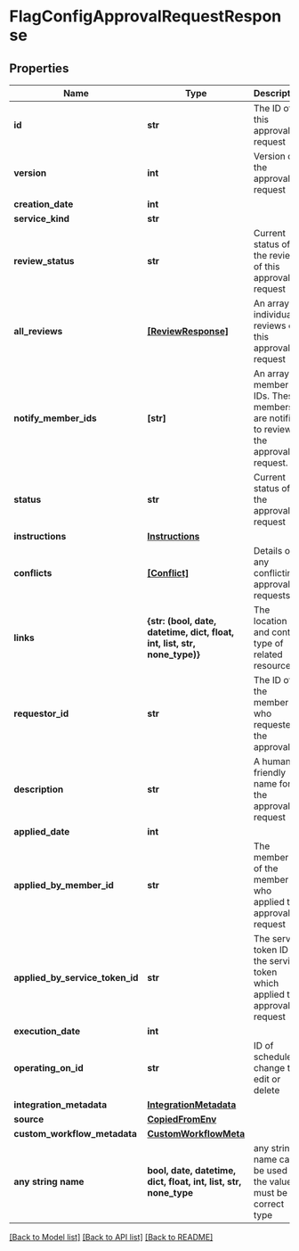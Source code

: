 # FlagConfigApprovalRequestResponse


## Properties
Name | Type | Description | Notes
------------ | ------------- | ------------- | -------------
**id** | **str** | The ID of this approval request | 
**version** | **int** | Version of the approval request | 
**creation_date** | **int** |  | 
**service_kind** | **str** |  | 
**review_status** | **str** | Current status of the review of this approval request | 
**all_reviews** | [**[ReviewResponse]**](ReviewResponse.md) | An array of individual reviews of this approval request | 
**notify_member_ids** | **[str]** | An array of member IDs. These members are notified to review the approval request. | 
**status** | **str** | Current status of the approval request | 
**instructions** | [**Instructions**](Instructions.md) |  | 
**conflicts** | [**[Conflict]**](Conflict.md) | Details on any conflicting approval requests | 
**links** | **{str: (bool, date, datetime, dict, float, int, list, str, none_type)}** | The location and content type of related resources | 
**requestor_id** | **str** | The ID of the member who requested the approval | [optional] 
**description** | **str** | A human-friendly name for the approval request | [optional] 
**applied_date** | **int** |  | [optional] 
**applied_by_member_id** | **str** | The member ID of the member who applied the approval request | [optional] 
**applied_by_service_token_id** | **str** | The service token ID of the service token which applied the approval request | [optional] 
**execution_date** | **int** |  | [optional] 
**operating_on_id** | **str** | ID of scheduled change to edit or delete | [optional] 
**integration_metadata** | [**IntegrationMetadata**](IntegrationMetadata.md) |  | [optional] 
**source** | [**CopiedFromEnv**](CopiedFromEnv.md) |  | [optional] 
**custom_workflow_metadata** | [**CustomWorkflowMeta**](CustomWorkflowMeta.md) |  | [optional] 
**any string name** | **bool, date, datetime, dict, float, int, list, str, none_type** | any string name can be used but the value must be the correct type | [optional]

[[Back to Model list]](../README.md#documentation-for-models) [[Back to API list]](../README.md#documentation-for-api-endpoints) [[Back to README]](../README.md)


